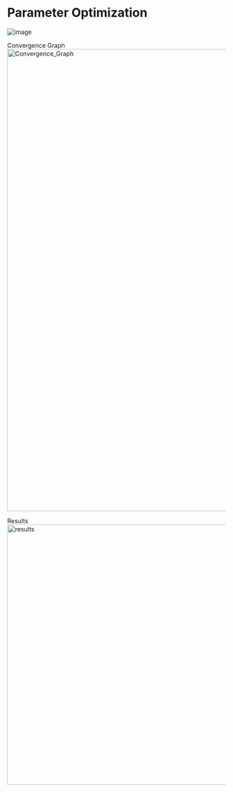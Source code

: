 # Parameter Optimization
![image](https://github.com/AayushiPuri/Face-Mask-Detection/assets/135824590/06ffd8b9-a61f-44f5-9572-16940932f2e8)

Convergence Graph
<img width="1067" alt="Convergence_Graph" src="https://github.com/AayushiPuri/Parameter-Optimization/assets/135824590/9db98daa-4172-4262-9804-c394a8e2339f">

Results
<img width="601" alt="results" src="https://github.com/AayushiPuri/Parameter-Optimization/assets/135824590/50afa5bf-c60b-43c9-b699-eef920722218">

